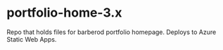 # portfolio-home-3.x
Repo that holds files for barberod portfolio homepage. Deploys to Azure Static Web Apps.
